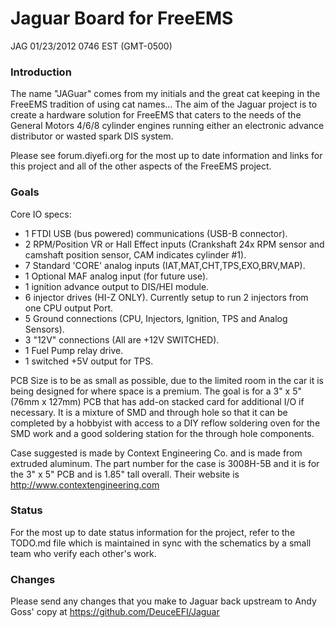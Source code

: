 # Jaguar Board for FreeEMS

JAG 01/23/2012 0746 EST (GMT-0500)

### Introduction

The name "JAGuar" comes from my initials and the great cat keeping in the FreeEMS tradition of using cat names...  The aim of the Jaguar project is to create a hardware solution for FreeEMS that caters to the needs of the General Motors 4/6/8 cylinder engines running either an electronic advance distributor or wasted spark DIS system.

Please see forum.diyefi.org for the most up to date information and links for this project and all of the other aspects of the FreeEMS project.

### Goals

Core IO specs:

 * 1 FTDI USB (bus powered) communications (USB-B connector).
 * 2 RPM/Position VR or Hall Effect inputs (Crankshaft 24x RPM sensor and camshaft position sensor, CAM indicates cylinder #1).
 * 7 Standard 'CORE' analog inputs (IAT,MAT,CHT,TPS,EXO,BRV,MAP).
 * 1 Optional MAF analog input (for future use).
 * 1 ignition advance output to DIS/HEI module.
 * 6 injector drives (HI-Z ONLY). Currently setup to run 2 injectors from one CPU output Port.
 * 5 Ground connections (CPU, Injectors, Ignition, TPS and Analog Sensors).
 * 3 "12V" connections (All are +12V SWITCHED).
 * 1 Fuel Pump relay drive.
 * 1 switched +5V output for TPS.

PCB Size is to be as small as possible, due to the limited room in the car it is being designed for where space is a premium.  The goal is for a 3" x 5" (76mm x 127mm) PCB that has add-on stacked card for additional I/O if necessary.  It is a mixture of SMD and through hole so that it can be completed by a hobbyist with access to a DIY reflow soldering oven for the SMD work and a good soldering station for the through hole components.

Case suggested is made by Context Engineering Co. and is made from extruded aluminum.  The part number for the case is 3008H-5B and it is for the 3" x 5" PCB and is 1.85" tall overall.  Their website is http://www.contextengineering.com 
 
### Status

For the most up to date status information for the project, refer to the TODO.md file which is maintained in sync with the schematics by a small team who verify each other's work.

### Changes

Please send any changes that you make to Jaguar back upstream to Andy Goss' copy at https://github.com/DeuceEFI/Jaguar

